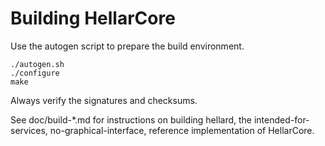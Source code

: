 Building HellarCore
================

Use the autogen script to prepare the build environment.

    ./autogen.sh
    ./configure
    make

Always verify the signatures and checksums.

See doc/build-*.md for instructions on building hellard,
the intended-for-services, no-graphical-interface, reference
implementation of HellarCore.
